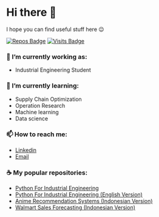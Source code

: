 # Hi there 👋
I hope you can find useful stuff here 😉


[![Repos Badge](https://badges.pufler.dev/repos/rianromad)](https://github.com/rianromad?tab=repositories)
[![Visits Badge](https://badges.pufler.dev/visits/rianromad/rianromad)](https://badges.pufler.dev)


### 🔭 I’m currently working as: 
- Industrial Engineering Student

### 🌱 I’m currently learning: 
- Supply Chain Optimization
- Operation Research
- Machine learning
- Data science

### 📫 How to reach me: 
- [Linkedin](https://www.linkedin.com/in/subkhanrian/)
- [Email](mailto:rianromadhon4@gmail.com)

<!-- **rianromad/rianromad** is a ✨ _special_ ✨ repository because its `README.md` (this file) appears on your GitHub profile. -->

### ☕ My popular repositories:
- [Python For Industrial Engineering](https://github.com/rianromad/Python-for-Industrial-Engineering)
- [Python For Industrial Engineering (English Version)](https://github.com/rianromad/Python-For-Industrial-Engineering-Eng-Version-)
- [Anime Recommendation Systems (Indonesian Version)](https://github.com/rianromad/Anime-Recommendation-System)
- [Walmart Sales Forecasting (Indonesian Version)](https://github.com/rianromad/Walmart-Sales-Forecasting)

<!--
### :computer: My learning progress..
![Rian's github stats](https://github-readme-stats.vercel.app/api?username=rianromad&hide=contribs,issue)
![Top Langs](https://github-readme-stats.vercel.app/api/top-langs/?username=rianromad&hide=html)
-->

